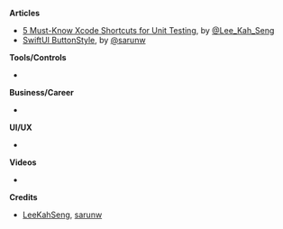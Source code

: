 
**Articles**

* [5 Must-Know Xcode Shortcuts for Unit Testing](https://swiftsenpai.com/xcode/xcode-unit-test-shortcuts/), by [@Lee_Kah_Seng](https://twitter.com/Lee_Kah_Seng)
* [SwiftUI ButtonStyle](https://sarunw.com/posts/swiftui-buttonstyle/), by [@sarunw](https://twitter.com/sarunw)

**Tools/Controls**

* 

**Business/Career**

*

**UI/UX**

*

**Videos**

*

**Credits**

* [LeeKahSeng](https://github.com/LeeKahSeng), [sarunw](https://github.com/sarunw)

